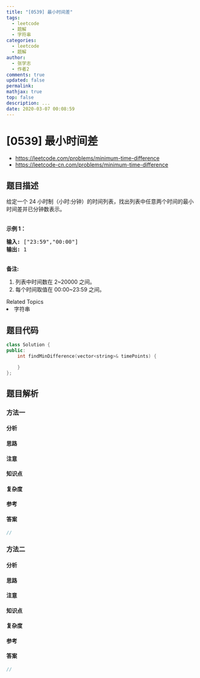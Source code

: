 ```yaml
---
title: "[0539] 最小时间差"
tags:
  - leetcode
  - 题解
  - 字符串
categories:
  - leetcode
  - 题解
author:
  - 张学志
  - 作者2
comments: true
updated: false
permalink:
mathjax: true
top: false
description: ...
date: 2020-03-07 00:08:59
---
```



# [0539] 最小时间差
* https://leetcode.com/problems/minimum-time-difference
* https://leetcode-cn.com/problems/minimum-time-difference


## 题目描述

<p>给定一个 24 小时制（小时:分钟）的时间列表，找出列表中任意两个时间的最小时间差并已分钟数表示。</p>

<p><br />
<strong>示例 1：</strong></p>

<pre>
<strong>输入:</strong> [&quot;23:59&quot;,&quot;00:00&quot;]
<strong>输出:</strong> 1
</pre>

<p><br />
<strong>备注:</strong></p>

<ol>
	<li>列表中时间数在 2~20000 之间。</li>
	<li>每个时间取值在 00:00~23:59 之间。</li>
</ol>
<div><div>Related Topics</div><div><li>字符串</li></div></div>


## 题目代码

```cpp
class Solution {
public:
    int findMinDifference(vector<string>& timePoints) {

    }
};
```


## 题目解析


### 方法一

#### 分析

#### 思路

#### 注意

#### 知识点

#### 复杂度

#### 参考

#### 答案

```cpp
//
```


### 方法二

#### 分析

#### 思路

#### 注意

#### 知识点

#### 复杂度

#### 参考

#### 答案

```cpp
//
```


